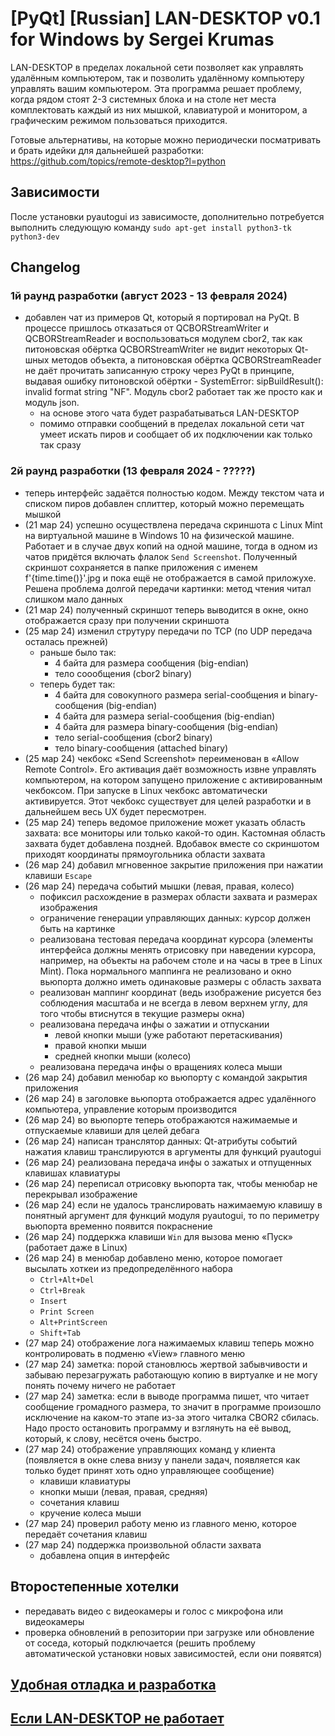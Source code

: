 
# [PyQt] [Russian] LAN-DESKTOP v0.1 for Windows by Sergei Krumas

LAN-DESKTOP в пределах локальной сети позволяет как управлять удалённым компьютером, так и позволить удалённому компьютеру управлять вашим компьютером. Эта программа решает проблему, когда рядом стоят 2-3 системных блока и на столе нет места комплектовать каждый из них мышкой, клавиатурой и монитором, а графическим режимом пользоваться приходится.

Готовые альтернативы, на которые можно периодически посматривать и брать идейки для дальнейшей разработки: https://github.com/topics/remote-desktop?l=python


## Зависимости
После установки pyautogui из зависимосте, дополнительно потребуется выполнить следующую команду `sudo apt-get install python3-tk python3-dev`


## Changelog

### 1й раунд разработки (август 2023 - 13 февраля 2024)
- добавлен чат из примеров Qt, который я портировал на PyQt. В процессе пришлось отказаться от QCBORStreamWriter и QCBORStreamReader и воспользоваться модулем cbor2, так как питоновская обёртка QCBORStreamWriter не видит некоторых Qt-шных методов объекта, а питоновская обёртка QCBORStreamReader не даёт прочитать записанную строку через PyQt в принципе, выдавая ошибку питоновской обёртки - SystemError: sipBuildResult(): invalid format string "NF". Модуль cbor2 работает так же просто как и модуль json.
    - на основе этого чата будет разрабатываться LAN-DESKTOP
    - помимо отправки сообщений в пределах локальной сети чат умеет искать пиров и сообщает об их подключении как только так сразу

### 2й раунд разработки (13 февраля 2024 - ?????)
- теперь интерфейс задаётся полностью кодом. Между текстом чата и списком пиров добавлен сплиттер, который можно перемещать мышкой
- (21 мар 24) успешно осуществлена передача скриншота с Linux Mint на виртуальной машине в Windows 10 на физической машине. Работает и в случае двух копий на одной машине, тогда в одном из чатов придётся включать флалок `Send Screenshot`. Полученный скриншот сохраняется в папке приложения с именем f'{time.time()}'.jpg и пока ещё не отображается в самой приложухе. Решена проблема долгой передачи картинки: метод чтения читал слишком мало данных
- (21 мар 24) полученный скриншот теперь выводится в окне, окно отображается сразу при получении скриншота
- (25 мар 24) изменил струтуру передачи по TCP (по UDP передача осталась прежней)
    - раньше было так:
        - 4 байта для размера сообщения (big-endian)
        - тело соообщения (cbor2 binary)
    - теперь будет так:
        - 4 байта для совокупного размера serial-сообщения и binary-сообщения (big-endian)
        - 4 байта для размера serial-сообщения (big-endian)
        - 4 байта для размера binary-сообщения (big-endian)
        - тело serial-сообщения (cbor2 binary)
        - тело binary-сообщения (attached binary)
- (25 мар 24) чекбокс «Send Screenshot» переименован в «Allow Remote Control». Его активация даёт возможность извне управлять компьютером, на котором запущено приложение с активированным чекбоксом. При запуске в Linux чекбокс автоматически активируется. Этот чекбокс существует для целей разработки и в дальнейшем весь UX будет пересмотрен.
- (25 мар 24) теперь ведомое приложение может указать область захвата: все мониторы или только какой-то один. Кастомная область захвата будет добавлена поздней. Вдобавок вместе со скриншотом приходят координаты прямоугольника области захвата
- (26 мар 24) добавил мгновенное закрытие приложения при нажатии клавиши `Escape`
- (26 мар 24) передача событий мышки (левая, правая, колесо)
    - пофиксил расхождение в размерах области захвата и размерах изображения
    - ограничение генерации управляющих данных: курсор должен быть на картинке
    - реализована тестовая передача координат курсора (элементы интерфейса должны менять отрисовку при наведении курсора, например, на объекты на рабочем столе и на часы в трее в Linux Mint). Пока нормального маппинга не реализовано и окно вьюпорта должно иметь одинаковые размеры с область захвата
    - реализован маппинг координат (ведь изображение рисуется без соблюдения масштаба и не всегда в левом верхнем углу, для того чтобы втиснутся в текущие размеры окна)
    - реализована передача инфы о зажатии и отпускании
        - левой кнопки мыши (уже работают перетаскивания)
        - правой кнопки мыши
        - средней кнопки мыши (колесо)
    - реализована передача инфы о вращениях колеса мыши
- (26 мар 24) добавил менюбар ко вьюпорту с командой закрытия приложения
- (26 мар 24) в заголовке вьюпорта отображается адрес удалённого компьютера, управление которым производится
- (26 мар 24) во вьюпорте теперь отображаются нажимаемые и отпускаемые клавиши для целей дебага
- (26 мар 24) написан транслятор данных: Qt-атрибуты событий нажатия клавиш транслируются в аргументы для функций pyautogui
- (26 мар 24) реализована передача инфы о зажатых и отпущенных клавишах клавиатуры
- (26 мар 24) переписал отрисовку вьюпорта так, чтобы менюбар не перекрывал изображение
- (26 мар 24) если не удалось транслировать нажимаемую клавишу в понятный аргумент для функций модуля pyautogui, то по периметру вьюпорта временно появится покраснение
- (26 мар 24) поддеркжа клавиши `Win` для вызова меню «Пуск» (работает даже в Linux)
- (26 мар 24) в менюбар добавлено меню, которое помогает высылать хоткеи из предопределённого набора
    - `Ctrl+Alt+Del`
    - `Ctrl+Break`
    - `Insert`
    - `Print Screen`
    - `Alt+PrintScreen`
    - `Shift+Tab`
- (27 мар 24) отображение лога нажимаемых клавиш теперь можно контролировать в подменю «View» главного меню
- (27 мар 24) заметка: порой становлюсь жертвой забывчивости и забываю перезагружать работающую копию в виртуалке и не могу понять почему ничего не работает
- (27 мар 24) заметка: если в выводе программа пишет, что читает сообщение громадного размера, то значит в программе произошло исключение на каком-то этапе из-за этого читалка CBOR2 сбилась. Надо просто остановить программу и взглянуть на её вывод, который, к слову, несётся очень быстро.
- (27 мар 24) отображение управляющих команд у клиента (появляется в окне слева внизу у панели задач, появляется как только будет принят хоть одно управляющее сообщение)
    - клавиши клавиатуры
    - кнопки мыши (левая, правая, средняя)
    - сочетания клавиш
    - кручение колеса мыши
- (27 мар 24) проверил работу меню из главного меню, которое передаёт сочетания клавиш
- (27 мар 24) поддержка произвольной области захвата
    - добавлена опция в интерфейс



## Второстепенные хотелки
- передавать видео с видеокамеры и голос с микрофона или видеокамеры
- проверка обновлений в репозитории при загрузке или обновление от соседа, который подключается (решить проблему автоматической установки новых зависимостей, если они появятся)


## [Удобная отладка и разработка](DEBUG_UX.md)

## [Если LAN-DESKTOP не работает](TROUBLESHOOTING.md)
